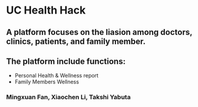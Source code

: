 # UC Health Hack 

## A platform focuses on the liasion among doctors, clinics, patients, and family member.


## The platform include functions:
* Personal Health & Wellness report
* Family Members Wellness

### Mingxuan Fan, Xiaochen Li, Takshi Yabuta 
